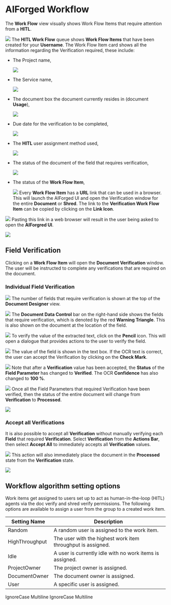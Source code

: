# AIForged Workflow

The **Work Flow** view visually shows Work Flow Items that require attention from a **HITL**.

![](../../assets/image%20%28152%29.png)
The **HITL Work Flow** queue shows **Work Flow Items** that have been created for your **Username**. The Work Flow Item card shows all the information regarding the Verification required, these include:

*   The Project name,

    ![](../../assets/image%20%28165%29.png)
*   The Service name,

    ![](../../assets/image%20%283%29%20%289%29.png)
*   The document box the document currently resides in (document **Usage**),

    ![](../../assets/image%20%2858%29%20%281%29%20%281%29.png)
*   Due date for the verification to be completed,

    ![](../../assets/image%20%2854%29%20%283%29.png)
*   The **HITL** user assignment method used,

    ![](../../assets/image%20%2812%29%20%284%29.png)
*   The status of the document of the field that requires verification,

    ![](../../assets/image%20%289%29%20%284%29.png)
*   The status of the **Work Flow Item**,

    ![](../../assets/image%20%2813%29%20%284%29.png)
Every **Work Flow Item** has a **URL** link that can be used in a browser. This will launch the AIForged UI and open the Verification window for the entire **Document** or **Shred**. The link to the **Verification Work Flow Item** can be copied by clicking on the **Link Icon**.

![](../../assets/image%20%2845%29%20%281%29%20%281%29.png)
Pasting this link in a web browser will result in the user being asked to open the **AIForgred UI**.

![](../../assets/image%20%28168%29.png)
## Field Verification

Clicking on a **Work Flow Item** will open the **Document Verification** window. The user will be instructed to complete any verifications that are required on the document.

### Individual Field Verification

![](../../assets/image%20%28184%29.png)
The number of fields that require verification is shown at the top of the **Document Designer** view.

![](../../assets/image%20%28208%29.png)
The **Document Data Control** bar on the right-hand side shows the fields that require verification, which is denoted by the red **Warning Triangle**. This is also shown on the document at the location of the field.

![](../../assets/image%20%2821%29%20%285%29.png)
To verify the value of the extracted text, click on the **Pencil** icon. This will open a dialogue that provides actions to the user to verify the field.

![](../../assets/image%20%2843%29%20%281%29%20%281%29.png)
The value of the field is shown in the text box. If the OCR text is correct, the user can accept the Verification by clicking on the **Check Mark**.

![](../../assets/image%20%2815%29%20%284%29.png)
Note that after a **Verification** value has been accepted, the **Status** of the **Field Parameter** has changed to **Verified**. The OCR **Confidence** has also changed to **100 %**.

![](../../assets/image%20%28151%29.png)
Once all the Field Parameters that required Verification have been verified, then the status of the entire document will change from **Verification** to **Processed**.

![](../../assets/image%20%288%29%20%285%29.png)
### Accept all Verifications

It is also possible to accept all **Verification** without manually verifying each **Field** that required **Verification**. Select **Verification** from the **Actions Bar**, then select **Accept All** to immediately accepts all **Verification** values.

![](../../assets/image%20%2820%29%20%281%29%20%281%29%20%281%29%20%281%29%20%281%29.png)
This action will also immediately place the document in the **Processed** state from the **Verification** state.

![](../../assets/image%20%287%29%20%284%29.png)
## Workflow algorithm setting options

Work items get assigned to users set up to act as human-in-the-loop (HITL) agents via the doc verify and shred verify permissions. The following options are available to assign a user from the group to a created work item.

| Setting Name   | Description                                                 |
| -------------- | ----------------------------------------------------------- |
| Random         | A random user is assigned to the work item.                 |
| HighThroughput | The user with the highest work item throughput is assigned. |
| Idle           | A user is currently idle with no work items is assigned.    |
| ProjectOwner   | The project owner is assigned.                              |
| DocumentOwner  | The document owner is assigned.                             |
| User           | A specific user is assigned.                                |

 IgnoreCase Multiline IgnoreCase Multiline

